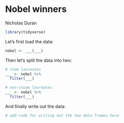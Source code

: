 Nobel winners
================
Nicholas Duran

``` r
library(tidyverse)
```

Let’s first load the data:

``` r
nobel <- ___(___)
```

Then let’s split the data into two:
<!-- **Hint:** Use the `%in%` operator when `filter()`ing. -->

``` r
# stem laureates
___ <- nobel %>%
  filter(___)

# non-steam laureates
___ <- nobel %>%
  filter(___)
```

And finally write out the data:

``` r
# add code for writing out the two data frames here
```

<!-- NOTES TO SELF: -->
<!-- Could, at this point, talk about fct_relevel and how these changes do not save to .csv and require you to save to .rsd-->
<!-- Could also demonstrate when NAs work their way in and what to do in terms of column specification-->
